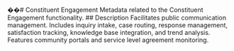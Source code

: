 ��#   C o n s t i t u e n t   E n g a g e m e n t 
 
 
 
 M e t a d a t a   r e l a t e d   t o   t h e   C o n s t i t u e n t   E n g a g e m e n t   f u n c t i o n a l i t y . 
 
 
 
 # #   D e s c r i p t i o n 
 
 
 
 F a c i l i t a t e s   p u b l i c   c o m m u n i c a t i o n   m a n a g e m e n t .   I n c l u d e s   i n q u i r y   i n t a k e ,   c a s e   r o u t i n g ,   r e s p o n s e   m a n a g e m e n t ,   s a t i s f a c t i o n   t r a c k i n g ,   k n o w l e d g e   b a s e   i n t e g r a t i o n ,   a n d   t r e n d   a n a l y s i s .   F e a t u r e s   c o m m u n i t y   p o r t a l s   a n d   s e r v i c e   l e v e l   a g r e e m e n t   m o n i t o r i n g . 
 
 
